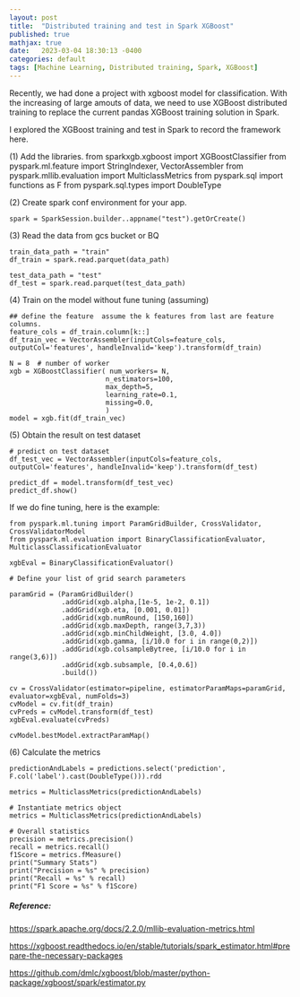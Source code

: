 ```yaml
---
layout: post
title:  "Distributed training and test in Spark XGBoost"
published: true
mathjax: true
date:   2023-03-04 18:30:13 -0400
categories: default
tags: [Machine Learning, Distributed training, Spark, XGBoost]
---
```


Recently, we had done a project with xgboost model for classification. With the increasing of large amouts of data, we need to use XGBoost distributed training to replace the current pandas XGBoost training solution in Spark.

I explored the XGBoost training and test in Spark to record the framework here.

(1) Add the libraries.
from sparkxgb.xgboost import XGBoostClassifier
from pyspark.ml.feature import StringIndexer, VectorAssembler
from pyspark.mllib.evaluation import MulticlassMetrics
from pyspark.sql import functions as F
from pyspark.sql.types import DoubleType

(2) Create spark conf environment for your app.
```
spark = SparkSession.builder..appname("test").getOrCreate()
```

(3) Read the data from gcs bucket or BQ
```
train_data_path = "train"
df_train = spark.read.parquet(data_path)

test_data_path = "test"
df_test = spark.read.parquet(test_data_path)
```

(4) Train on the model without fune tuning (assuming)
```
## define the feature  assume the k features from last are feature columns.
feature_cols = df_train.column[k::]
df_train_vec = VectorAssembler(inputCols=feature_cols, outputCol='features', handleInvalid='keep').transform(df_train)

N = 8  # number of worker
xgb = XGBoostClassifier( num_workers= N,
                        n_estimators=100,
                        max_depth=5,
                        learning_rate=0.1,
                        missing=0.0,
                        )
model = xgb.fit(df_train_vec)

```

(5) Obtain the result on test dataset

```
# predict on test dataset
df_test_vec = VectorAssembler(inputCols=feature_cols, outputCol='features', handleInvalid='keep').transform(df_test)

predict_df = model.transform(df_test_vec)
predict_df.show()
```

If we do fine tuning, here is the example:

```
from pyspark.ml.tuning import ParamGridBuilder, CrossValidator, CrossValidatorModel
from pyspark.ml.evaluation import BinaryClassificationEvaluator, MulticlassClassificationEvaluator

xgbEval = BinaryClassificationEvaluator()

# Define your list of grid search parameters

paramGrid = (ParamGridBuilder()
             .addGrid(xgb.alpha,[1e-5, 1e-2, 0.1])
             .addGrid(xgb.eta, [0.001, 0.01])
             .addGrid(xgb.numRound, [150,160])
             .addGrid(xgb.maxDepth, range(3,7,3))
             .addGrid(xgb.minChildWeight, [3.0, 4.0])
             .addGrid(xgb.gamma, [i/10.0 for i in range(0,2)])
             .addGrid(xgb.colsampleBytree, [i/10.0 for i in range(3,6)])
             .addGrid(xgb.subsample, [0.4,0.6])
             .build())

cv = CrossValidator(estimator=pipeline, estimatorParamMaps=paramGrid, evaluator=xgbEval, numFolds=3)
cvModel = cv.fit(df_train)
cvPreds = cvModel.transform(df_test)
xgbEval.evaluate(cvPreds)

cvModel.bestModel.extractParamMap()
```

(6) Calculate the metrics

```
predictionAndLabels = predictions.select('prediction', F.col('label').cast(DoubleType())).rdd

metrics = MulticlassMetrics(predictionAndLabels)

# Instantiate metrics object
metrics = MulticlassMetrics(predictionAndLabels)

# Overall statistics
precision = metrics.precision()
recall = metrics.recall()
f1Score = metrics.fMeasure()
print("Summary Stats")
print("Precision = %s" % precision)
print("Recall = %s" % recall)
print("F1 Score = %s" % f1Score)

```


##### Reference:

https://spark.apache.org/docs/2.2.0/mllib-evaluation-metrics.html

https://xgboost.readthedocs.io/en/stable/tutorials/spark_estimator.html#prepare-the-necessary-packages

https://github.com/dmlc/xgboost/blob/master/python-package/xgboost/spark/estimator.py